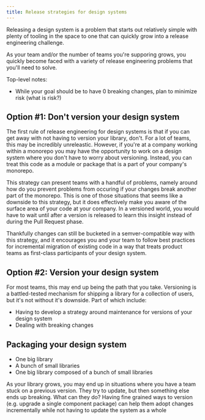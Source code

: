 ```yaml
---
title: Release strategies for design systems
---
```


Releasing a design system is a problem that starts out relatively simple with plenty of tooling in the space to one that can quickly grow into a release engineering challenge.

As your team and/or the number of teams you're supporing grows, you quickly become faced with a variety of release engineering problems that you'll need to solve.

Top-level notes:

- While your goal should be to have 0 breaking changes, plan to minimize risk (what is risk?)

## Option #1: Don't version your design system

The first rule of release engineering for design systems is that if you can get away with not having to version your library, don't. For a lot of teams, this may be incredibly unreleastic. However, if you're at a company working within a monorepo you may have the opportunity to work on a design system where you don't have to worry about versioning. Instead, you can treat this code as a module or package that is a part of your company's monorepo.

This strategy can present teams with a handful of problems, namely around how do you prevent problems from occuring if your changes break another part of the monorepo. This is one of those situations that seems like a downside to this strategy, but it does effectively make you aware of the surface area of your code at your company. In a versioned world, you would have to wait until after a version is released to learn this insight instead of during the Pull Request phase.

Thankfully changes can still be bucketed in a semver-compatible way with this strategy, and it encourages you and your team to follow best practices for incremental migration of existing code in a way that treats product teams as first-class participants of your design system.

## Option #2: Version your design system

For most teams, this may end up being the path that you take. Versioning is a battled-tested mechanism for shipping a library for a collection of users, but it's not without it's downside. Part of which include:

- Having to develop a strategy around maintenance for versions of your design system
- Dealing with breaking changes

## Packaging your design system

- One big library
- A bunch of small libraries
- One big library composed of a bunch of small libraries

As your library grows, you may end up in situations where you have a team stuck on a previous version. They try to update, but then something else ends up breaking. What can they do? Having fine grained ways to version (e.g. upgrade a single component package) can help them adopt changes incrementally while not having to update the system as a whole

